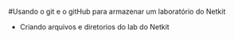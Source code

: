 #Usando o git e o gitHub para armazenar um laboratório do Netkit

- Criando arquivos e diretorios do lab do Netkit
